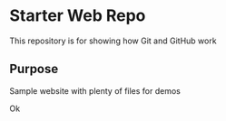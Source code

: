 # Starter Web Repo

This repository is for showing how Git and GitHub work

## Purpose

Sample website with plenty of files for demos

Ok